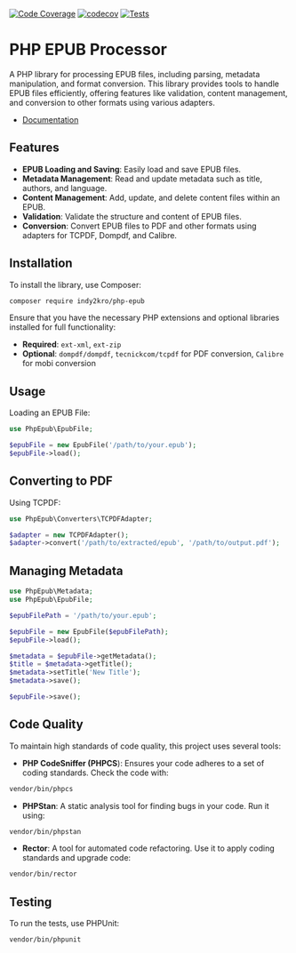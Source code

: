 [![Code Coverage](https://scrutinizer-ci.com/g/indy2kro/php-epub/badges/coverage.png?b=main)](https://scrutinizer-ci.com/g/indy2kro/php-epub/?branch=main) [![codecov](https://codecov.io/gh/indy2kro/php-epub/graph/badge.svg?token=tg1ntQtebI)](https://codecov.io/gh/indy2kro/php-epub) [![Tests](https://github.com/indy2kro/php-epub/actions/workflows/tests.yml/badge.svg)](https://github.com/indy2kro/php-epub/actions/workflows/tests.yml)

# PHP EPUB Processor

A PHP library for processing EPUB files, including parsing, metadata manipulation, and format conversion. This library provides tools to handle EPUB files efficiently, offering features like validation, content management, and conversion to other formats using various adapters.

- [Documentation](https://indy2kro.github.io/php-epub/)

## Features

- **EPUB Loading and Saving**: Easily load and save EPUB files.
- **Metadata Management**: Read and update metadata such as title, authors, and language.
- **Content Management**: Add, update, and delete content files within an EPUB.
- **Validation**: Validate the structure and content of EPUB files.
- **Conversion**: Convert EPUB files to PDF and other formats using adapters for TCPDF, Dompdf, and Calibre.

## Installation

To install the library, use Composer:

```bash
composer require indy2kro/php-epub
```

Ensure that you have the necessary PHP extensions and optional libraries installed for full functionality:

- **Required**: `ext-xml`, `ext-zip`
- **Optional**: `dompdf/dompdf`, `tecnickcom/tcpdf` for PDF conversion, `Calibre` for mobi conversion

## Usage

Loading an EPUB File:

```php
use PhpEpub\EpubFile;

$epubFile = new EpubFile('/path/to/your.epub');
$epubFile->load();
```

## Converting to PDF

Using TCPDF:

```php
use PhpEpub\Converters\TCPDFAdapter;

$adapter = new TCPDFAdapter();
$adapter->convert('/path/to/extracted/epub', '/path/to/output.pdf');
```

## Managing Metadata

```php
use PhpEpub\Metadata;
use PhpEpub\EpubFile;

$epubFilePath = '/path/to/your.epub';

$epubFile = new EpubFile($epubFilePath);
$epubFile->load();

$metadata = $epubFile->getMetadata();
$title = $metadata->getTitle();
$metadata->setTitle('New Title');
$metadata->save();

$epubFile->save();
```

## Code Quality

To maintain high standards of code quality, this project uses several tools:

- **PHP CodeSniffer (PHPCS**): Ensures your code adheres to a set of coding standards. Check the code with:

```bash
vendor/bin/phpcs
```

- **PHPStan**: A static analysis tool for finding bugs in your code. Run it using:

```bash
vendor/bin/phpstan
```

- **Rector**: A tool for automated code refactoring. Use it to apply coding standards and upgrade code:

```bash
vendor/bin/rector
```

## Testing

To run the tests, use PHPUnit:

```bash
vendor/bin/phpunit
```
